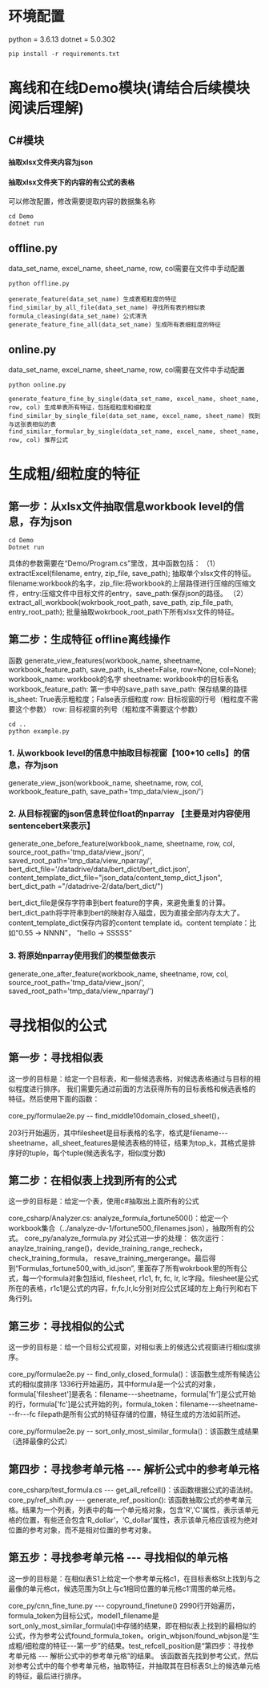 # 环境配置

python = 3.6.13
dotnet = 5.0.302

```
pip install -r requirements.txt
```

# 离线和在线Demo模块(请结合后续模块阅读后理解)
## C#模块
#### 抽取xlsx文件夹内容为json
#### 抽取xlsx文件夹下的内容的有公式的表格
可以修改配置，修改需要提取内容的数据集名称
```
cd Demo
dotnet run
```

## offline.py
data_set_name, excel_name, sheet_name, row, col需要在文件中手动配置
```
python offline.py
```
    generate_feature(data_set_name) 生成表粗粒度的特征
    find_similar_by_all_file(data_set_name) 寻找所有表的相似表
    formula_cleasing(data_set_name) 公式清洗
    generate_feature_fine_all(data_set_name) 生成所有表细粒度的特征

## online.py
data_set_name, excel_name, sheet_name, row, col需要在文件中手动配置
```
python online.py
```
    generate_feature_fine_by_single(data_set_name, excel_name, sheet_name, row, col) 生成单表所有特征，包括粗粒度和细粒度
    find_similar_by_single_file(data_set_name, excel_name, sheet_name) 找到与这张表相似的表
    find_similar_formular_by_single(data_set_name, excel_name, sheet_name, row, col) 推荐公式
# 生成粗/细粒度的特征


## 第一步：从xlsx文件抽取信息workbook level的信息，存为json
```
cd Demo
Dotnet run
```

具体的参数需要在“Demo/Program.cs”里改，其中函数包括：
（1）extractExcel(filename, entry, zip_file, save_path); 抽取单个xlsx文件的特征。filename:workbook的名字，zip_file:将workbook的上层路径进行压缩的压缩文件，entry:压缩文件中目标文件的entry，save_path:保存json的路径。
（2）extract_all_workbook(wokrbook_root_path, save_path, zip_file_path, entry_root_path); 批量抽取wokrbook_root_path下所有xlsx文件的特征。


## 第二步：生成特征 offline离线操作

函数 generate_view_features(workbook_name, sheetname, workbook_feature_path, save_path, is_sheet=False, row=None, col=None);
workbook_name: workbook的名字
sheetname: workbook中的目标表名
workbook_feature_path: 第一步中的save_path
save_path: 保存结果的路径
is_sheet: True表示粗粒度；False表示细粒度
row: 目标视窗的行号（粗粒度不需要这个参数）
row: 目标视窗的列号（粗粒度不需要这个参数）

```
cd ..
python example.py
```

### 1. 从workbook level的信息中抽取目标视窗【100*10 cells】的信息，存为json
generate_view_json(workbook_name, sheetname, row, col, workbook_feature_path, save_path='tmp_data/view_json/')

### 2. 从目标视窗的json信息转位float的nparray 【主要是对内容使用sentencebert来表示】
generate_one_before_feature(workbook_name, sheetname, row, col, source_root_path='tmp_data/view_json/', saved_root_path='tmp_data/view_nparray/', bert_dict_file='/datadrive/data/bert_dict/bert_dict.json', content_template_dict_file="json_data/content_temp_dict_1.json", bert_dict_path ="/datadrive-2/data/bert_dict/")

bert_dict_file是保存字符串到bert feature的字典，来避免重复的计算。
bert_dict_path将字符串到bert的映射存入磁盘，因为直接全部内存太大了。
content_template_dict保存内容的content template id。content template：比如“0.55 -> NNNN”， “hello -> SSSSS“

### 3. 将原始nparray使用我们的模型做表示
generate_one_after_feature(workbook_name, sheetname, row, col, source_root_path='tmp_data/view_json/', saved_root_path='tmp_data/view_nparray/')

# 寻找相似的公式

## 第一步：寻找相似表
这一步的目标是：给定一个目标表，和一些候选表格，对候选表格通过与目标的相似程度进行排序。
我们需要先通过前面的方法获得所有的目标表格和候选表格的特征。然后使用下面的函数：

core_py/formulae2e.py -- find_middle10domain_closed_sheet()，

203行开始遍历，其中filesheet是目标表格的名字，格式是filename---sheetname，all_sheet_features是候选表格的特征，结果为top_k，其格式是排序好的tuple，每个tuple(候选表名字，相似度分数)

## 第二步：在相似表上找到所有的公式
这一步的目标是：给定一个表，使用c#抽取出上面所有的公式

core_csharp/Analyzer.cs: analyze_formula_fortune500()：给定一个workbook集合（../analyze-dv-1/fortune500_filenames.json），抽取所有的公式。
core_py/analyze_formula.py 对公式进一步的处理：
依次运行：anaylze_training_range()，devide_training_range_recheck，check_training_formula， resave_training_mergerange。最后得到“Formulas_fortune500_with_id.json”, 里面存了所有wokrbook里的所有公式，每一个formula对象包括id, filesheet, r1c1, fr, fc, lr, lc字段。filesheet是公式所在的表格，r1c1是公式的内容，fr,fc,lr,lc分别对应公式区域的左上角行列和右下角行列。


## 第三步：寻找相似的公式
这一步的目标是：给一个目标公式视窗，对相似表上的候选公式视窗进行相似度排序。

core_py/formulae2e.py -- find_only_closed_formula()：该函数生成所有候选公式的相似度排序
1336行开始遍历，其中formula是一个公式的对象，formula['filesheet']是表名：filename---sheetname，formula['fr']是公式开始的行，formula['fc']是公式开始的列，formula_token：filename---sheetname---fr---fc
filepath是所有公式的特征存储的位置，特征生成的方法如前所述。


core_py/formulae2e.py -- sort_only_most_similar_formula()：该函数生成结果（选择最像的公式）

## 第四步：寻找参考单元格 --- 解析公式中的参考单元格

core_csharp/test_formula.cs --- get_all_refcell()：该函数根据公式的语法树。
core_py/ref_shift.py --- generate_ref_position(): 该函数抽取公式的参考单元格。结果为一个列表，列表中的每一个单元格对象，包含'R','C'属性，表示该单元格的位置，有些还会包含‘R_dollar’，‘C_dollar’属性，表示该单元格应该视为绝对位置的参考对象，而不是相对位置的参考对象。

## 第五步：寻找参考单元格 --- 寻找相似的单元格
这一步的目标是：在相似表S1上给定一个参考单元格c1，在目标表格St上找到与之最像的单元格ct，候选范围为St上与c1相同位置的单元格c1‘周围的单元格。

core_py/cnn_fine_tune.py --- copyround_finetune()
2990行开始遍历，formula_token为目标公式，model1_filename是sort_only_most_similar_formula()中存储的结果，即在相似表上找到的最相似的公式，作为参考公式found_formula_token。origin_wbjson/found_wbjson是“生成粗/细粒度的特征---第一步”的结果。test_refcell_position是“第四步：寻找参考单元格 --- 解析公式中的参考单元格”的结果。
该函数首先找到参考公式，然后对参考公式中的每个参考单元格，抽取特征，并抽取其在目标表St上的候选单元格的特征，最后进行排序。
